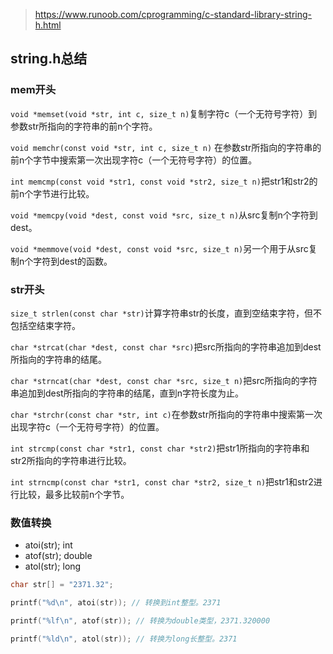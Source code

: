 > https://www.runoob.com/cprogramming/c-standard-library-string-h.html

## string.h总结

### mem开头

`void *memset(void *str, int c, size_t n)`复制字符c（一个无符号字符）到参数str所指向的字符串的前n个字符。

`void memchr(const void *str, int c, size_t n)` 在参数str所指向的字符串的前n个字节中搜索第一次出现字符c（一个无符号字符）的位置。

`int memcmp(const void *str1, const void *str2, size_t n)`把str1和str2的前n个字节进行比较。

`void *memcpy(void *dest, const void *src, size_t n)`从src复制n个字符到dest。

`void *memmove(void *dest, const void *src, size_t n)`另一个用于从src复制n个字符到dest的函数。

### str开头

`size_t strlen(const char *str)`计算字符串str的长度，直到空结束字符，但不包括空结束字符。

`char *strcat(char *dest, const char *src)`把src所指向的字符串追加到dest所指向的字符串的结尾。

`char *strncat(char *dest, const char *src, size_t n)`把src所指向的字符串追加到dest所指向的字符串的结尾，直到n字符长度为止。

`char *strchr(const char *str, int c)`在参数str所指向的字符串中搜索第一次出现字符c（一个无符号字符）的位置。

`int strcmp(const char *str1, const char *str2)`把str1所指向的字符串和str2所指向的字符串进行比较。

`int strncmp(const char *str1, const char *str2, size_t n)`把str1和str2进行比较，最多比较前n个字节。

### 数值转换

- atoi(str); int
- atof(str); double
- atol(str); long

```c
char str[] = "2371.32";

printf("%d\n", atoi(str)); // 转换到int整型。2371

printf("%lf\n", atof(str)); // 转换为double类型，2371.320000

printf("%ld\n", atol(str)); // 转换为long长整型。2371
```